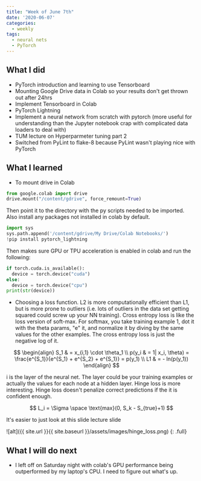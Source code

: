 ```yaml
---
title: "Week of June 7th"
date: '2020-06-07'
categories:
  - weekly
tags:
  - neural nets
  - PyTorch
---
```


## What I did

- PyTorch introduction and learning to use Tensorboard
- Mounting Google Drive data in Colab so your results don't get thrown out after 24hrs
- Implement Tensorboard in Colab
- PyTorch Lightning
- Implement a neural network from scratch with pytorch (more useful for understanding than the Jupyter notebook crap with complicated data loaders to deal with)
- TUM lecture on Hyperparmeter tuning part 2
- Switched from PyLint to flake-8 because PyLint wasn't playing nice with PyTorch

## What I learned

- To mount drive in Colab

```python
from google.colab import drive 
drive.mount("/content/gdrive", force_remount=True)
```

Then point it to the directory with the py scripts needed to be imported. Also install any packages not installed in colab by default.

```python
import sys
sys.path.append('/content/gdrive/My Drive/Colab Notebooks/')
!pip install pytorch_lightning
```

Then makes sure GPU or TPU acceleration is enabled in colab and run the following:

```python
if torch.cuda.is_available():
  device = torch.device("cuda")
else:
  device = torch.device("cpu")
print(str(device))
```

- Choosing a loss function. L2 is more computationally efficient than L1, but is more prone to outliers (i.e. lots of outliers in the data set getting squared could screw up your NN training). Cross entropy loss is like the loss version of soft-max. For softmax, you take training example 1, dot it with the theta params, "e" it, and normalize it by diving by the same values for the other examples. The cross entropy loss is just the negative log of it.

$$
\begin{align}
S_1 & = x_{i,1} \cdot \theta_1 \\
p(y_i & = 1| x_i, \theta) = \frac{e^{S_1}}{e^{S_1} + e^{S_2} + e^{S_1}} = p(y_1) \\
L1 & = - ln(p(y_1))
\end{align}
$$

i is the layer of the neural net. The layer could be your training examples or actually the values for each node at a hidden layer. Hinge loss is more interesting. Hinge loss doesn't penalize correct predictions if the it is confident enough.

$$
L_i = \Sigma \space \text{max}(0, S_k - S_{true}+1)
$$

It's easier to just look at this slide lecture slide

![alt]({{ site.url }}{{ site.baseurl }}/assets/images/hinge_loss.png)
{: .full}

## What I will do next

- I left off on Saturday night with colab's GPU performance being outperformed by my laptop's CPU. I need to figure out what's up.
